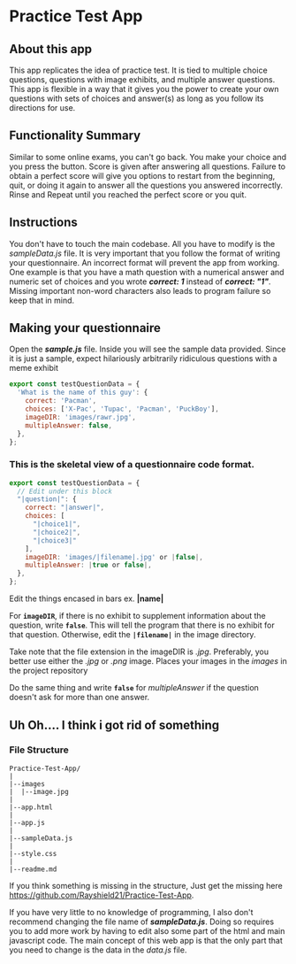 # Practice Test App

## About this app

This app replicates the idea of practice test. It is tied to multiple choice questions, questions with image exhibits, and multiple answer questions. This app is flexible in a way that it gives you the power to create your own questions with sets of choices and answer(s) as long as you follow its directions for use.

## Functionality Summary

Similar to some online exams, you can't go back. You make your choice and you press the button. Score is given after answering all questions. Failure to obtain a perfect score will give you options to restart from the beginning, quit, or doing it again to answer all the questions you answered incorrectly. Rinse and Repeat until you reached the perfect score or you quit.

## Instructions

You don't have to touch the main codebase. All you have to modify is the _sampleData.js_ file. It is very important that you follow the format of writing your questionnaire. An incorrect format will prevent the app from working. One example is that you have a math question with a numerical answer and numeric set of choices and you wrote _**correct: 1**_ instead of _**correct: "1"**_. Missing important non-word characters also leads to program failure so keep that in mind.

## Making your questionnaire

Open the **_sample.js_** file.
Inside you will see the sample data provided. Since it is just a sample, expect hilariously arbitrarily ridiculous questions with a meme exhibit

```javascript
export const testQuestionData = {
  'What is the name of this guy': {
    correct: 'Pacman',
    choices: ['X-Pac', 'Tupac', 'Pacman', 'PuckBoy'],
    imageDIR: 'images/rawr.jpg',
    multipleAnswer: false,
  },
};
```

### This is the skeletal view of a questionnaire code format.

```javascript
export const testQuestionData = {
  // Edit under this block
  "|question|": {
    correct: "|answer|",
    choices: [
      "|choice1|",
      "|choice2|",
      "|choice3|"
    ],
    imageDIR: 'images/|filename|.jpg' or |false|,
    multipleAnswer: |true or false|,
  },
};
```

Edit the things encased in bars ex. **|name|**

For **`imageDIR`**, if there is no exhibit to supplement information about the question, write **`false`**. This will tell the program that there is no exhibit for that question. Otherwise, edit the **`|filename|`** in the image directory.

Take note that the file extension in the imageDIR is _.jpg_. Preferably, you better use either the _.jpg_ or _.png_ image. Places your images in the _images_ in the project repository

Do the same thing and write **`false`** for _multipleAnswer_ if the question doesn't ask for more than one answer.

## Uh Oh....  I think i got rid of something

### File Structure

```
Practice-Test-App/
|
|--images
|  |--image.jpg
|
|--app.html
|
|--app.js
|
|--sampleData.js
|
|--style.css
|
|--readme.md
```

If you think something is missing in the structure, Just get the missing here https://github.com/Rayshield21/Practice-Test-App.

If you have very little to no knowledge of programming, I also don't recommend changing the file name of **_sampleData.js_**. Doing so requires you to add more work by having to edit also some part of the html and main javascript code. The main concept of this web app is that the only part that you need to change is the data in the _data.js_ file.
